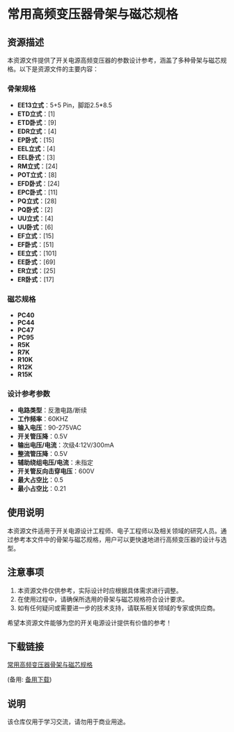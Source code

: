 # 常用高频变压器骨架与磁芯规格

## 资源描述

本资源文件提供了开关电源高频变压器的参数设计参考，涵盖了多种骨架与磁芯规格。以下是资源文件的主要内容：

### 骨架规格
- **EE13立式**：5+5 Pin，脚距2.5*8.5
- **ETD立式**：[1]
- **ETD卧式**：[9]
- **EDR立式**：[4]
- **EP卧式**：[15]
- **EEL立式**：[4]
- **EEL卧式**：[3]
- **RM立式**：[24]
- **POT立式**：[8]
- **EFD卧式**：[24]
- **EPC卧式**：[11]
- **PQ立式**：[28]
- **PQ卧式**：[2]
- **UU立式**：[4]
- **UU卧式**：[6]
- **EF立式**：[15]
- **EF卧式**：[51]
- **EE立式**：[101]
- **EE卧式**：[69]
- **ER立式**：[25]
- **ER卧式**：[17]

### 磁芯规格
- **PC40**
- **PC44**
- **PC47**
- **PC95**
- **R5K**
- **R7K**
- **R10K**
- **R12K**
- **R15K**

### 设计参考参数
- **电路类型**：反激电路/断续
- **工作频率**：60KHZ
- **输入电压**：90-275VAC
- **开关管压降**：0.5V
- **输出电压/电流**：次级4:12V/300mA
- **整流管压降**：0.5V
- **辅助绕组电压/电流**：未指定
- **开关管反向击穿电压**：600V
- **最大占空比**：0.5
- **最小占空比**：0.21

## 使用说明

本资源文件适用于开关电源设计工程师、电子工程师以及相关领域的研究人员。通过参考本文件中的骨架与磁芯规格，用户可以更快速地进行高频变压器的设计与选型。

## 注意事项

1. 本资源文件仅供参考，实际设计时应根据具体需求进行调整。
2. 在使用过程中，请确保所选用的骨架与磁芯规格符合设计要求。
3. 如有任何疑问或需要进一步的技术支持，请联系相关领域的专家或供应商。

希望本资源文件能够为您的开关电源设计提供有价值的参考！

## 下载链接
[常用高频变压器骨架与磁芯规格](https://pan.quark.cn/s/735fe277f586) 

(备用: [备用下载](https://pan.baidu.com/s/1c_HcW-vT49d6jrNWrNTY0g?pwd=1234))

## 说明

该仓库仅用于学习交流，请勿用于商业用途。
